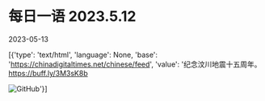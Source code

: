 # 每日一语 2023.5.12

2023-05-13

[{'type': 'text/html', 'language': None, 'base': 'https://chinadigitaltimes.net/chinese/feed', 'value': '纪念汶川地震十五周年。https://buff.ly/3M3sK8b

![GitHub](https://chinadigitaltimes.net/chinese/files/2023/05/image-1683945322691.png)'}]